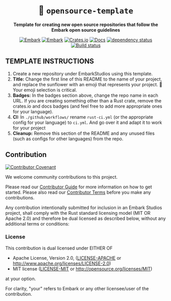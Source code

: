 <!-- Allow this file to not have a first line heading -->
<!-- markdownlint-disable-file MD041 -->

<!-- inline html -->
<!-- markdownlint-disable-file MD033 -->

<div align="center">

<!--- FIXME: Pick an emoji and name your project! --->
# 🌻 `opensource-template`

<!--- FIXME: Write short catchy description/tagline of project --->
**Template for creating new open source repositories that follow the Embark open source guidelines**

<!--- FIXME: Update crate, repo and CI workflow names here! Remove any that are not relevant --->
    
[![Embark](https://img.shields.io/badge/embark-open%20source-blueviolet.svg)](https://embark.dev)
[![Embark](https://img.shields.io/badge/discord-ark-%237289da.svg?logo=discord)](https://discord.gg/dAuKfZS)
[![Crates.io](https://img.shields.io/crates/v/rust-gpu.svg)](https://crates.io/crates/rust-gpu)
[![Docs](https://docs.rs/rust-gpu/badge.svg)](https://docs.rs/rust-gpu)
[![dependency status](https://deps.rs/repo/github/EmbarkStudios/rust-gpu/status.svg)](https://deps.rs/repo/github/EmbarkStudios/rust-gpu)
[![Build status](https://github.com/EmbarkStudios/physx-rs/workflows/CI/badge.svg)](https://github.com/EmbarkStudios/physx-rs/actions)
</div>

## TEMPLATE INSTRUCTIONS

1. Create a new repository under EmbarkStudios using this template.
1. __Title:__ Change the first line of this README to the name of your project, and replace the sunflower with an emoji that represents your project. 🚨 Your emoji selection is critical.
1. __Badges:__ In the badges section above, change the repo name in each URL. If you are creating something other than a Rust crate, remove the crates.io and docs badges (and feel free to add more appropriate ones for your language).
1. __CI:__ In `./github/workflows/` rename `rust-ci.yml` (or the appropriate config for your language) to `ci.yml`. And go over it and adapt it to work for your project
1. __Cleanup:__ Remove this section of the README and any unused files (such as configs for other languages) from the repo.

## Contribution

[![Contributor Covenant](https://img.shields.io/badge/contributor%20covenant-v1.4-ff69b4.svg)](../main/CODE_OF_CONDUCT.md)

We welcome community contributions to this project.

Please read our [Contributor Guide](CONTRIBUTING.md) for more information on how to get started.
Please also read our [Contributor Terms](CONTRIBUTING.md#contributor-terms) before you make any contributions.

Any contribution intentionally submitted for inclusion in an Embark Studios project, shall comply with the Rust standard licensing model (MIT OR Apache 2.0) and therefore be dual licensed as described below, without any additional terms or conditions:

### License

This contribution is dual licensed under EITHER OF

* Apache License, Version 2.0, ([LICENSE-APACHE](LICENSE-APACHE) or <http://www.apache.org/licenses/LICENSE-2.0>)
* MIT license ([LICENSE-MIT](LICENSE-MIT) or <http://opensource.org/licenses/MIT>)

at your option.

For clarity, "your" refers to Embark or any other licensee/user of the contribution.
